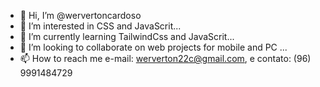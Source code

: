 - 👋 Hi, I’m @wervertoncardoso
- 👀 I’m interested in CSS and JavaScrit...
- 🌱 I’m currently learning TailwindCss and JavaScrit...
- 💞️ I’m looking to collaborate on web projects for mobile and PC ...
- 📫 How to reach me e-mail: werverton22c@gmail.com, e contato: (96) 9991484729

<!---
wervertoncardoso/wervertoncardoso is a ✨ special ✨ repository because its `README.md` (this file) appears on your GitHub profile.
You can click the Preview link to take a look at your changes.
--->
